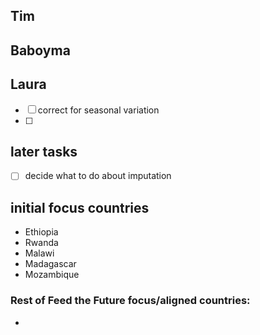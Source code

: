 ## Tim

## Baboyma

## Laura
- [ ] correct for seasonal variation
- [ ] 

## later tasks
- [ ] decide what to do about imputation

## initial focus countries
* Ethiopia
* Rwanda
* Malawi
* Madagascar
* Mozambique
### Rest of Feed the Future focus/aligned countries:
* 
